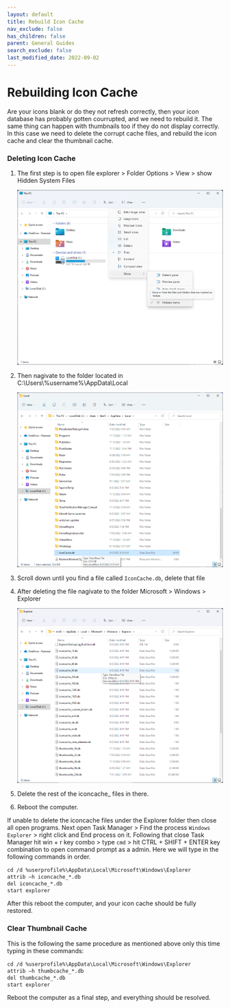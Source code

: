 ```yaml
---
layout: default
title: Rebuild Icon Cache
nav_exclude: false
has_children: false
parent: General Guides
search_exclude: false
last_modified_date: 2022-09-02
---
```


# Rebuilding Icon Cache
Are your icons blank or do they not refresh correctly, then your icon database has probably gotten courrupted, and we need to rebuild it. The same thing can happen with thumbnails too if they do not display correctly. In this case we need to delete the corrupt cache files, and rebuild the icon cache and clear the thumbnail cache.

### Deleting Icon Cache
1. The first step is to open file explorer > Folder Options > View > show Hidden System Files

	![ShowHiddenFiles.png](/assets/Icon-Cache/ShowHiddenFiles.png)

2. Then nagivate to the folder located in C:\Users\\%username%\AppData\Local

	![FileLocation.png](/assets/Icon-Cache/FileLocation.png)

3. Scroll down until you find a file called `IconCache.db`, delete that file

4. After deleting the file nagivate to the folder Microsoft > Windows > Explorer

	![ExplorerFolder.png](/assets/Icon-Cache/ExplorerFolder.png)

5. Delete the rest of the iconcache_ files in there.

6. Reboot the computer.

If unable to delete the iconcache files under the Explorer folder then close all open programs. Next open Task Manager > Find the process `Windows Explorer` > right click and End process on it. Following that close Task Manager hit win + r key combo > type `cmd` > hit CTRL + SHIFT + ENTER key combination to open command prompt as a admin. Here we will type in the following commands in order.
```
cd /d %userprofile%\AppData\Local\Microsoft\Windows\Explorer
attrib –h iconcache_*.db
del iconcache_*.db
start explorer
```

After this reboot the computer, and your icon cache should be fully restored.

### Clear Thumbnail Cache
This is the following the same procedure as mentioned above only this time typing in these commands:
```
cd /d %userprofile%\AppData\Local\Microsoft\Windows\Explorer
attrib –h thumbcache_*.db 
del thumbcache_*.db 
start explorer
```

Reboot the computer as a final step, and everything should be resolved.
